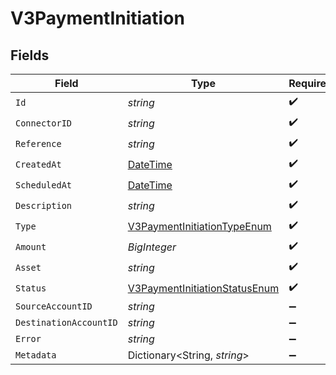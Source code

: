 # V3PaymentInitiation


## Fields

| Field                                                                                     | Type                                                                                      | Required                                                                                  | Description                                                                               |
| ----------------------------------------------------------------------------------------- | ----------------------------------------------------------------------------------------- | ----------------------------------------------------------------------------------------- | ----------------------------------------------------------------------------------------- |
| `Id`                                                                                      | *string*                                                                                  | :heavy_check_mark:                                                                        | N/A                                                                                       |
| `ConnectorID`                                                                             | *string*                                                                                  | :heavy_check_mark:                                                                        | N/A                                                                                       |
| `Reference`                                                                               | *string*                                                                                  | :heavy_check_mark:                                                                        | N/A                                                                                       |
| `CreatedAt`                                                                               | [DateTime](https://learn.microsoft.com/en-us/dotnet/api/system.datetime?view=net-5.0)     | :heavy_check_mark:                                                                        | N/A                                                                                       |
| `ScheduledAt`                                                                             | [DateTime](https://learn.microsoft.com/en-us/dotnet/api/system.datetime?view=net-5.0)     | :heavy_check_mark:                                                                        | N/A                                                                                       |
| `Description`                                                                             | *string*                                                                                  | :heavy_check_mark:                                                                        | N/A                                                                                       |
| `Type`                                                                                    | [V3PaymentInitiationTypeEnum](../../Models/Components/V3PaymentInitiationTypeEnum.md)     | :heavy_check_mark:                                                                        | N/A                                                                                       |
| `Amount`                                                                                  | *BigInteger*                                                                              | :heavy_check_mark:                                                                        | N/A                                                                                       |
| `Asset`                                                                                   | *string*                                                                                  | :heavy_check_mark:                                                                        | N/A                                                                                       |
| `Status`                                                                                  | [V3PaymentInitiationStatusEnum](../../Models/Components/V3PaymentInitiationStatusEnum.md) | :heavy_check_mark:                                                                        | N/A                                                                                       |
| `SourceAccountID`                                                                         | *string*                                                                                  | :heavy_minus_sign:                                                                        | N/A                                                                                       |
| `DestinationAccountID`                                                                    | *string*                                                                                  | :heavy_minus_sign:                                                                        | N/A                                                                                       |
| `Error`                                                                                   | *string*                                                                                  | :heavy_minus_sign:                                                                        | N/A                                                                                       |
| `Metadata`                                                                                | Dictionary<String, *string*>                                                              | :heavy_minus_sign:                                                                        | N/A                                                                                       |